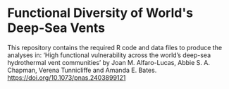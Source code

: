 # Functional Diversity of World's Deep-Sea Vents
This repository contains the required R code and data files to produce the analyses in:
‘High functional vulnerability across the world’s deep-sea hydrothermal vent communities’ by Joan M. Alfaro-Lucas, Abbie S. A. Chapman, Verena Tunnicliffe and Amanda E. Bates. https://doi.org/10.1073/pnas.2403899121
